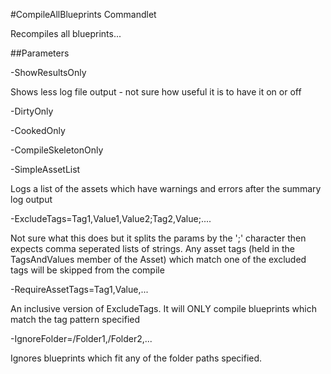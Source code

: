 #CompileAllBlueprints Commandlet

Recompiles all blueprints...

##Parameters

-ShowResultsOnly

Shows less log file output - not sure how useful it is to have it on or off

-DirtyOnly

-CookedOnly

-CompileSkeletonOnly

-SimpleAssetList

Logs a list of the assets which have warnings and errors after the summary log output

-ExcludeTags=Tag1,Value1,Value2;Tag2,Value;....

Not sure what this does but it splits the params by the ';' character then expects comma seperated lists of strings.
Any asset tags (held in the TagsAndValues member of the Asset) which match one of the excluded tags will be skipped from the compile

-RequireAssetTags=Tag1,Value,...

An inclusive version of ExcludeTags. It will ONLY compile blueprints which match the tag pattern specified

-IgnoreFolder=/Folder1,/Folder2,...

Ignores blueprints which fit any of the folder paths specified.

